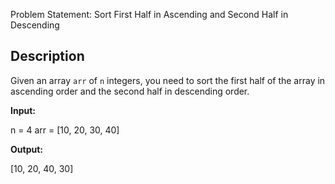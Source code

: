 Problem Statement: Sort First Half in Ascending and Second Half in Descending

## Description

Given an array `arr` of `n` integers, you need to sort the first half of the array in ascending order and the second half in descending order.

**Input:**

n = 4
arr = [10, 20, 30, 40]


**Output:**

[10, 20, 40, 30]